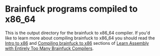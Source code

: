 # Brainfuck programs compiled to x86_64

This is the output directory for the brainfuck to x86_64 compiler. If you'd like to learn more about compiling brainfuck to x86_64 you should read the [Intro to x86](https://github.com/pretzelhammer/rust-blog/blob/master/posts/too-many-brainfuck-compilers.md#intro-to-x86) and [Compiling brainfuck to x86](https://github.com/pretzelhammer/rust-blog/blob/master/posts/too-many-brainfuck-compilers.md#compiling-brainfuck-to-x86) sections of [Learn Assembly with Entirely Too Many Brainfuck Compilers](https://github.com/pretzelhammer/rust-blog/blob/master/posts/too-many-brainfuck-compilers.md).

